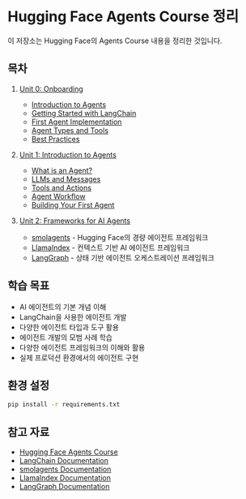 # Hugging Face Agents Course 정리

이 저장소는 Hugging Face의 Agents Course 내용을 정리한 것입니다.

## 목차

1. [Unit 0: Onboarding](./unit0/README.md)
   - [Introduction to Agents](./unit0/01_introduction.md)
   - [Getting Started with LangChain](./unit0/02_langchain.md)
   - [First Agent Implementation](./unit0/03_first_agent.md)
   - [Agent Types and Tools](./unit0/04_agent_types.md)
   - [Best Practices](./unit0/05_best_practices.md)

2. [Unit 1: Introduction to Agents](./unit1/README.md)
   - [What is an Agent?](./unit1/01_what_is_agent.md)
   - [LLMs and Messages](./unit1/02_llm_and_messages.md)
   - [Tools and Actions](./unit1/03_tools_and_actions.md)
   - [Agent Workflow](./unit1/04_agent_workflow.md)
   - [Building Your First Agent](./unit1/05_first_agent.md)

3. [Unit 2: Frameworks for AI Agents](./unit2/README.md)
   - [smolagents](./unit2/smolagents/) - Hugging Face의 경량 에이전트 프레임워크
   - [LlamaIndex](./unit2/llama_index/) - 컨텍스트 기반 AI 에이전트 프레임워크
   - [LangGraph](./unit2/langgraph/) - 상태 기반 에이전트 오케스트레이션 프레임워크

## 학습 목표

- AI 에이전트의 기본 개념 이해
- LangChain을 사용한 에이전트 개발
- 다양한 에이전트 타입과 도구 활용
- 에이전트 개발의 모범 사례 학습
- 다양한 에이전트 프레임워크의 이해와 활용
- 실제 프로덕션 환경에서의 에이전트 구현

## 환경 설정

```bash
pip install -r requirements.txt
```

## 참고 자료

- [Hugging Face Agents Course](https://huggingface.co/learn/agents-course/unit0/onboarding)
- [LangChain Documentation](https://python.langchain.com/docs/get_started/introduction)
- [smolagents Documentation](https://huggingface.co/docs/smolagents)
- [LlamaIndex Documentation](https://docs.llamaindex.ai/)
- [LangGraph Documentation](https://python.langchain.com/docs/langgraph) 